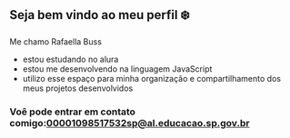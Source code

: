 ## Seja bem vindo ao meu perfil ❄️

Me chamo Rafaella Buss

- estou estudando no alura
- estou me desenvolvendo na linguagem JavaScript
- utilizo esse espaço para minha organização e compartilhamento dos meus projetos desenvolvidos

### Voê pode entrar em contato comigo:00001098517532sp@al.educacao.sp.gov.br

